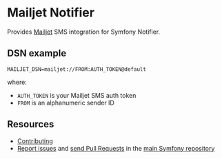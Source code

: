 Mailjet Notifier
================

Provides [Mailjet](https://mailjet.com) SMS integration for Symfony Notifier.

DSN example
-----------

```
MAILJET_DSN=mailjet://FROM:AUTH_TOKEN@default
```

where:
 - `AUTH_TOKEN` is your Mailjet SMS auth token
 - `FROM` is an alphanumeric sender ID

Resources
---------

 * [Contributing](https://symfony.com/doc/current/contributing/index.html)
 * [Report issues](https://github.com/symfony/symfony/issues) and
   [send Pull Requests](https://github.com/symfony/symfony/pulls)
   in the [main Symfony repository](https://github.com/symfony/symfony)
